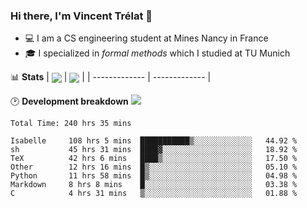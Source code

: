 ### Hi there, I'm Vincent Trélat 👋
 - 💻 I am a CS engineering student at Mines Nancy in France
 - 🎓 I specialized in *formal methods* which I studied at TU Munich

📊 **Stats**
| <img align="center" src="https://readme-stats.clckblog.space/api?username=VTrelat&show_icons=true&include_all_commits=true&theme=tokyonight&hide_border=true" /> | <img align="center" src="https://readme-stats.clckblog.space/api/top-langs/?username=VTrelat&layout=compact&theme=tokyonight&hide_border=true" /> |
| ------------- | ------------- |

🕑 **Development breakdown** ![](https://wakatime.com/badge/user/8d0110fb-6b70-4990-ab86-45c404715c2b.svg)
<!--START_SECTION:waka-->

```text
Total Time: 240 hrs 35 mins

Isabelle     108 hrs 5 mins  ███████████▒░░░░░░░░░░░░░   44.92 %
sh           45 hrs 31 mins  ████▓░░░░░░░░░░░░░░░░░░░░   18.92 %
TeX          42 hrs 6 mins   ████▒░░░░░░░░░░░░░░░░░░░░   17.50 %
Other        12 hrs 16 mins  █▒░░░░░░░░░░░░░░░░░░░░░░░   05.10 %
Python       11 hrs 58 mins  █▒░░░░░░░░░░░░░░░░░░░░░░░   04.98 %
Markdown     8 hrs 8 mins    █░░░░░░░░░░░░░░░░░░░░░░░░   03.38 %
C            4 hrs 31 mins   ▒░░░░░░░░░░░░░░░░░░░░░░░░   01.88 %
```

<!--END_SECTION:waka-->
